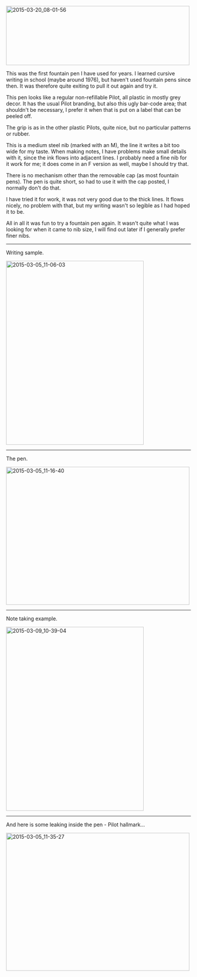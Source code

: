 <a href="https://www.flickr.com/photos/131463957@N06/16252897754" title="2015-03-20_08-01-56 by Silent Norwegian, on Flickr"><img src="https://farm8.staticflickr.com/7604/16252897754_17c1a781e9.jpg" width="500" height="161" alt="2015-03-20_08-01-56"></a>

This was the first fountain pen I have used for years. I learned cursive
writing in school (maybe around 1976), but haven't used fountain pens
since then. It was therefore quite exiting to pull it out again and try it.

This pen looks like a regular non-refillable Pilot, all plastic in mostly
grey decor. It has the usual Pilot branding, but also this ugly bar-code
area; that shouldn't be necessary, I prefer it when that is put on a
label that can be peeled off.

The grip is as in the other plastic Pilots, quite nice, but no particular
patterns or rubber.

This is a medium steel nib (marked with an M), the line it writes a bit
too wide for my taste. When making notes, I have problems make small
details with it, since the ink flows into adjacent lines. I probably
need a fine nib for it work for me; it does come in an F version as well,
maybe I should try that.

There is no mechanism other than the removable cap (as most fountain
pens). The pen is quite short, so had to use it with the cap posted,
I normally don't do that.

I have tried it for work, it was not very good due to the thick lines. It
flows nicely, no problem with that, but my writing wasn't so legible as
I had hoped it to be.

All in all it was fun to try a fountain pen again. It wasn't quite what
I was looking for when it came to nib size, I will find out later if I
generally prefer finer nibs.

---
Writing sample.

<a href="https://www.flickr.com/photos/131463957@N06/16107703093" title="2015-03-05_11-06-03 by Silent Norwegian, on Flickr"><img src="https://farm9.staticflickr.com/8577/16107703093_cab1533e5d.jpg" width="375" height="500" alt="2015-03-05_11-06-03"></a>

---
The pen.

<a href="https://www.flickr.com/photos/131463957@N06/16701837396" title="2015-03-05_11-16-40 by Silent Norwegian, on Flickr"><img src="https://farm9.staticflickr.com/8605/16701837396_7ee0776643.jpg" width="500" height="375" alt="2015-03-05_11-16-40"></a>

---
Note taking example.

<a href="https://www.flickr.com/photos/131463957@N06/16146400224" title="2015-03-09_10-39-04 by Silent Norwegian, on Flickr"><img src="https://farm9.staticflickr.com/8632/16146400224_3009445d82.jpg" width="375" height="500" alt="2015-03-09_10-39-04"></a>

---
And here is some leaking inside the pen - Pilot hallmark...

<a href="https://www.flickr.com/photos/131463957@N06/16726828572" title="2015-03-05_11-35-27 by Silent Norwegian, on Flickr"><img src="https://farm9.staticflickr.com/8648/16726828572_33345d1e06.jpg" width="500" height="375" alt="2015-03-05_11-35-27"></a>
